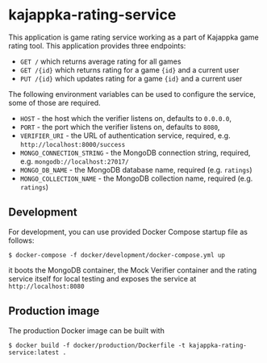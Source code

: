 # kajappka-rating-service

This application is game rating service working as a part of Kajappka
game rating tool. This application provides three endpoints:

* `GET /` which returns average rating for all games
* `GET /{id}` which returns rating for a game `{id}` and a current user
* `PUT /{id}` which updates rating for a game `{id}` and a current user

The following environment variables can be used to configure the service,
some of those are required.

* `HOST` - the host which the verifier listens on, defaults to
  `0.0.0.0`,
* `PORT` - the port which the verifier listens on, defaults to `8080`,
* `VERIFIER_URI` - the URL of authentication service, required,
   e.g. `http://localhost:8000/success`
* `MONGO_CONNECTION_STRING` - the MongoDB connection string, required,
   e.g. `mongodb://localhost:27017/`
* `MONGO_DB_NAME` - the MongoDB database name, required (e.g. `ratings`)
* `MONGO_COLLECTION_NAME` - the MongoDB collection name,
   required (e.g. `ratings`)

## Development

For development, you can use provided Docker Compose startup file as follows:

```
$ docker-compose -f docker/development/docker-compose.yml up
```

it boots the MongoDB container, the Mock Verifier container and the rating
service itself for local testing and exposes the service at `http://localhost:8080`

## Production image

The production Docker image can be built with

```
$ docker build -f docker/production/Dockerfile -t kajappka-rating-service:latest .
```
